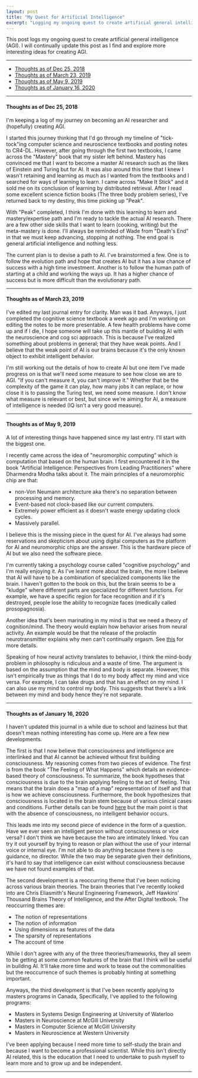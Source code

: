 ```yaml
---
layout: post
title: "My Quest for Artificial Intelligence"
excerpt: "Logging my ongoing quest to create artificial general intelligence."
---
```


This post logs my ongoing quest to create artificial general intelligence (AGI). I will continually update this post as I find and explore more interesting ideas for creating AGI.

---

- [Thoughts as of Dec 25, 2018](#thoughts-as-of-dec-25-2018)
- [Thoughts as of March 23, 2019](#thoughts-as-of-march-23-2019)
- [Thoughts as of May 9, 2019](#thoughts-as-of-may-9-2019)
- [Thoughts as of January 16, 2020](#thoughts-as-of-january-16-2020)

---

#### Thoughts as of Dec 25, 2018

I'm keeping a log of my journey on becoming an AI researcher and (hopefully) creating AGI.

I started this journey thinking that I'd go through my timeline of "tick-tock"ing computer science and neuroscience textbooks and posting notes to CR4-DL. However, after going through the first two textbooks, I came across the "Mastery" book that my sister left behind. Mastery has convinced me that I want to become a master AI research such as the likes of Einstein and Turing but for AI. It was also around this time that I knew I wasn't retaining and learning as much as I wanted from the textbooks and I searched for ways of learning to learn. I came across "Make It Stick" and it sold me on its conclusion of learning by distributed retrieval. After I read some excellent science fiction books (The three body problem series), I've returned back to my destiny, this time picking up "Peak".

With "Peak" completed, I think I'm done with this learning to learn and mastery/expertise path and I'm ready to tackle the actual AI research. There are a few other side skills that I want to learn (cooking, writing) but the meta-mastery is done. I'll always be reminded of Wade from "Death's End" in that we must keep advancing, stopping at nothing. The end goal is general artificial intelligence and nothing less.

The current plan is to devise a path to AI. I've brainstormed a few. One is to follow the evolution path and hope that creates AI but it has a low chance of success with a high time investment. Another is to follow the human path of starting at a child and working the ways up. It has a higher chance of success but is more difficult than the evolutionary path.

---

#### Thoughts as of March 23, 2019

I've edited my last journal entry for clarity. Man was it bad. Anyways, I just completed the cognitive science textbook a week ago and I'm working on editing the notes to be more presentable. A few health problems have come up and if I die, I hope someone will take up this mantle of building AI with the neuroscience and cog sci approach. This is because I've realized something about problems in general; that they have weak points. And I believe that the weak point of AI is our brains because it's the only known object to exhibit intelligent behavior.

I'm still working out the details of how to create AI but one item I've made progress on is that we'll need some measure to see how close we are to AGI. "If you can't measure it, you can't improve it." Whether that be the complexity of the game it can play, how many jobs it can replace, or how close it is to passing the Turing test, we need some measure. I don't know what measure is relevant or best, but since we're aiming for AI, a measure of intelligence is needed (IQ isn't a very good measure).

---

#### Thoughts as of May 9, 2019

A lot of interesting things have happened since my last entry. I'll start with the biggest one.

I recently came across the idea of "neuromorphic computing" which is computation that based on the human brain. I first encountered it in the book "Artificial Intelligence: Perspectives from Leading Practitioners" where Dharmendra Modha talks about it. The main principles of a neuromorphic chip are that:

- non-Von Neumann architecture aka there's no separation between processing and memory.
- Event-based not clock-based like our current computers.
- Extremely power efficient as it doesn't waste energy updating clock cycles.
- Massively parallel.

I believe this is the missing piece in the quest for AI. I've always had some reservations and skepticism about using digital computers as the platform for AI and neuromorphic chips are the answer. This is the hardware piece of AI but we also need the software piece.

I'm currently taking a psychology course called "cognitive psychology" and I'm really enjoying it. As I've learnt more about the brain, the more I believe that AI will have to be a combination of specialized components like the brain. I haven't gotten to the book on this, but the brain seems to be a "kludge" where different parts are specialized for different functions. For example, we have a specific region for face recognition and if it's destroyed, people lose the ability to recognize faces (medically called prosopagnosia).

Another idea that's been marinating in my mind is that we need a theory of cognition/mind. The theory would explain how behavior arises from neural activity. An example would be that the release of the prolactin neurotransmitter explains why men can't continually orgasm. See [this](https://www.reddit.com/r/explainlikeimfive/comments/bl0if3/eli5_why_does_a_mans_penis_hurt_if_he_continues/) for more details.

Speaking of how neural activity translates to behavior, I think the mind-body problem in philosophy is ridiculous and a waste of time. The argument is based on the assumption that the mind and body is separate. However, this isn't empirically true as things that I do to my body affect my mind and vice versa. For example, I can take drugs and that has an effect on my mind. I can also use my mind to control my body. This suggests that there's a link between my mind and body hence they're not separate.

---

#### Thoughts as of January 16, 2020

I haven't updated this journal in a while due to school and laziness but that doesn't mean nothing interesting has come up. Here are a few new developments.

The first is that I now believe that consciousness and intelligence are interlinked and that AI cannot be achieved without first building consciousness. My reasoning comes from two pieces of evidence. The first is from the book "The Feeling of What Happens" which details an evidence-based theory of consciousness. To summarize, the book hypotheses that consciousness is due to the brain applying feeling to the act of feeling. This means that the brain does a "map of a map" representation of itself and that is how we achieve consciousness. Furthermore, the book hypothesizes that consciousness is located in the brain stem because of various clinical cases and conditions. Further details can be found [here](https://brianpho.com/CR4-DL/books/2019/09/01/the-feeling-of-what-happens.html) but the main point is that with the absence of consciousness, no intelligent behavior occurs.

This leads me into my second piece of evidence in the form of a question. Have we ever seen an intelligent person without consciousness or vice versa? I don't think we have because the two are intimately linked. You can try it out yourself by trying to reason or plan without the use of your internal voice or internal eye. I'm not able to do anything because there is no guidance, no director. While the two may be separate given their definitions, it's hard to say that intelligence can exist without consciousness because we have not found examples of that.

The second development is a reoccurring theme that I've been noticing across various brain theories. The brain theories that I've recently looked into are Chris Eliasmith's Neural Engineering Framework, Jeff Hawkins' Thousand Brains Theory of Intelligence, and the After Digital textbook. The reoccurring themes are:

- The notion of representations
- The notion of information
- Using dimensions as features of the data
- The sparsity of representations
- The account of time

While I don't agree with any of the three theories/frameworks, they all seem to be getting at some common features of the brain that I think will be useful in building AI. It'll take more time and work to tease out the commonalities but the reoccurrence of such themes is probably hinting at something important.

Anyways, the third development is that I've been recently applying to masters programs in Canada, Specifically, I've applied to the following programs:

- Masters in Systems Design Engineering at University of Waterloo
- Masters in Neuroscience at McGill University
- Masters in Computer Science at McGill University
- Masters in Neuroscience at Western University

I've been applying because I need more time to self-study the brain and because I want to become a professional scientist. While this isn't directly AI related, this is the education that I need to undertake to push myself to learn more and to grow up and be independent.

---
